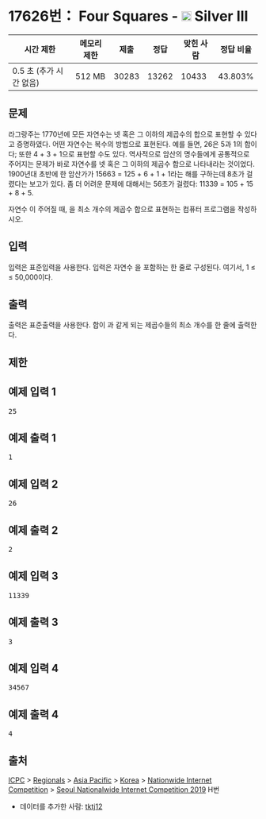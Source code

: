# 17626번： Four Squares - <img src="https://static.solved.ac/tier_small/8.svg" style="height:20px" /> Silver III



| 시간 제한 | 메모리 제한 | 제출 | 정답 | 맞힌 사람 | 정답 비율 |
| --- | --- | --- | --- | --- | --- |
| 0.5 초 (추가 시간 없음) | 512 MB | 30283 | 13262 | 10433 | 43.803% |
## 문제

라그랑주는 1770년에 모든 자연수는 넷 혹은 그 이하의 제곱수의 합으로 표현할 수 있다고 증명하였다. 어떤 자연수는 복수의 방법으로 표현된다. 예를 들면, 26은 5과 1의 합이다; 또한 4 + 3 + 1으로 표현할 수도 있다. 역사적으로 암산의 명수들에게 공통적으로 주어지는 문제가 바로 자연수를 넷 혹은 그 이하의 제곱수 합으로 나타내라는 것이었다. 1900년대 초반에 한 암산가가 15663 = 125 + 6 + 1 + 1라는 해를 구하는데 8초가 걸렸다는 보고가 있다. 좀 더 어려운 문제에 대해서는 56초가 걸렸다: 11339 = 105 + 15 + 8 + 5.

자연수 이 주어질 때, 을 최소 개수의 제곱수 합으로 표현하는 컴퓨터 프로그램을 작성하시오.

## 입력

입력은 표준입력을 사용한다. 입력은 자연수 을 포함하는 한 줄로 구성된다. 여기서, 1 ≤  ≤ 50,000이다.

## 출력

출력은 표준출력을 사용한다. 합이 과 같게 되는 제곱수들의 최소 개수를 한 줄에 출력한다.

## 제한

## 예제 입력 1

<pre>25
</pre>
## 예제 출력 1

<pre>1
</pre>
## 예제 입력 2

<pre>26
</pre>
## 예제 출력 2

<pre>2
</pre>
## 예제 입력 3

<pre>11339
</pre>
## 예제 출력 3

<pre>3
</pre>
## 예제 입력 4

<pre>34567
</pre>
## 예제 출력 4

<pre>4
</pre>
## 출처

[ICPC](/category/1) > [Regionals](/category/7) > [Asia Pacific](/category/42) > [Korea](/category/211) > [Nationwide Internet Competition](/category/256) > [Seoul Nationalwide Internet Competition 2019](/category/detail/2064) H번

- 데이터를 추가한 사람: [tktj12](/user/tktj12)